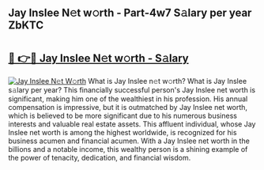 ## Jay Inslee N𝚎t w𝚘rth - Part-4w7 S𝚊lary per year ZbKTC

# <h2><a href="http://gc1qnzz.nevu.top/?p=Jay+Inslee">🔗 👉🔴 Jay Inslee N𝚎t w𝚘rth - S𝚊lary</a></h2>

[![Jay Inslee N𝚎t W𝚘rth](https://i.imgur.com/Oavwk0R.jpeg)](http://gc1qnzz.nevu.top/?p=Jay+Inslee)
What is Jay Inslee n𝚎t w𝚘rth? What is Jay Inslee s𝚊lary per year?
This financially successful person's Jay Inslee net worth is significant, making him one of the wealthiest in his profession. His annual compensation is impressive, but it is outmatched by Jay Inslee net worth, which is believed to be more significant due to his numerous business interests and valuable real estate assets. This affluent individual, whose Jay Inslee net worth is among the highest worldwide, is recognized for his business acumen and financial acumen. With a Jay Inslee net worth in the billions and a notable income, this wealthy person is a shining example of the power of tenacity, dedication, and financial wisdom.
